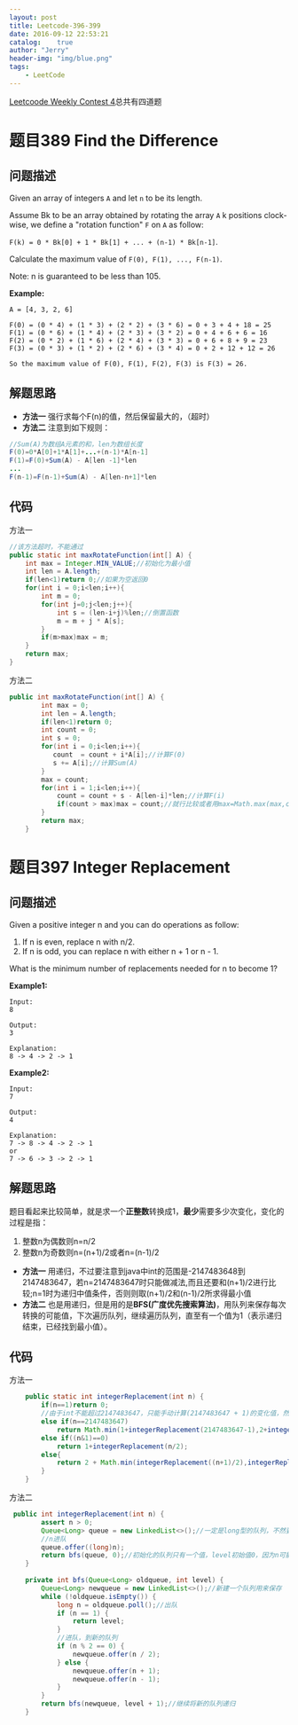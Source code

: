 ```yaml
---
layout: post
title: Leetcode-396-399
date: 2016-09-12 22:53:21
catalog:    true
author: "Jerry"
header-img: "img/blue.png"
tags: 
    - LeetCode
---
```


[Leetcoode  Weekly Contest 4](https://leetcode.com/contest/detail/4)总共有四道题

# 题目389 Find the Difference
## 问题描述

Given an array of integers `A` and let `n` to be its length.

Assume Bk to be an array obtained by rotating the array `A` k positions clock-wise, we define a "rotation function" `F` on `A` as follow:

`F(k) = 0 * Bk[0] + 1 * Bk[1] + ... + (n-1) * Bk[n-1]`.

Calculate the maximum value of `F(0), F(1), ..., F(n-1)`.

Note:
n is guaranteed to be less than 105.

**Example:**

```
A = [4, 3, 2, 6]

F(0) = (0 * 4) + (1 * 3) + (2 * 2) + (3 * 6) = 0 + 3 + 4 + 18 = 25
F(1) = (0 * 6) + (1 * 4) + (2 * 3) + (3 * 2) = 0 + 4 + 6 + 6 = 16
F(2) = (0 * 2) + (1 * 6) + (2 * 4) + (3 * 3) = 0 + 6 + 8 + 9 = 23
F(3) = (0 * 3) + (1 * 2) + (2 * 6) + (3 * 4) = 0 + 2 + 12 + 12 = 26

So the maximum value of F(0), F(1), F(2), F(3) is F(3) = 26.
```

## 解题思路


* **方法一**  强行求每个F(n)的值，然后保留最大的，（超时）
* **方法二**  注意到如下规则：

```java
//Sum(A)为数组A元素的和，len为数组长度
F(0)=0*A[0]+1*A[1]+...+(n-1)*A[n-1]
F(1)=F(0)+Sum(A) - A[len -1]*len
...
F(n-1)=F(n-1)+Sum(A) - A[len-n+1]*len
```

## 代码

方法一

```java
//该方法超时，不能通过
public static int maxRotateFunction(int[] A) {
    int max = Integer.MIN_VALUE;//初始化为最小值
    int len = A.length;
    if(len<1)return 0;//如果为空返回0
    for(int i = 0;i<len;i++){
        int m = 0;
        for(int j=0;j<len;j++){
            int s = (len-i+j)%len;//倒置函数
            m = m + j * A[s];
        }
        if(m>max)max = m;
    }
    return max; 
}
```

方法二

```java
public int maxRotateFunction(int[] A) {
        int max = 0;
        int len = A.length;
        if(len<1)return 0;
        int count = 0;
        int s = 0;
        for(int i = 0;i<len;i++){
           count  = count + i*A[i];//计算F(0)
           s += A[i];//计算Sum(A)
        }
        max = count;
        for(int i = 1;i<len;i++){
            count = count + s - A[len-i]*len;//计算F(i)
            if(count > max)max = count;//就行比较或者用max=Math.max(max,count);
        }
        return max;
    }
```


# 题目397 Integer Replacement
## 问题描述

Given a positive integer n and you can do operations as follow:

1. If n is even, replace n with n/2.
2. If n is odd, you can replace n with either n + 1 or n - 1.

What is the minimum number of replacements needed for n to become 1?

**Example1:**

```
Input:
8

Output:
3

Explanation:
8 -> 4 -> 2 -> 1
```

**Example2:**

```
Input:
7

Output:
4

Explanation:
7 -> 8 -> 4 -> 2 -> 1
or
7 -> 6 -> 3 -> 2 -> 1
```
## 解题思路

题目看起来比较简单，就是求一个**正整数**转换成1，**最少**需要多少次变化，变化的过程是指：

1. 整数n为偶数则n=n/2
2. 整数n为奇数则n=(n+1)/2或者n=(n-1)/2

* **方法一**  用递归，不过要注意到java中int的范围是-2147483648到2147483647，若n=2147483647时只能做减法,而且还要和(n+1)/2进行比较;n=1时为递归中值条件，否则则取(n+1)/2和(n-1)/2所求得最小值
* **方法二**  也是用递归，但是用的是**BFS(广度优先搜索算法)**，用队列来保存每次转换的可能值，下次遍历队列，继续遍历队列，直至有一个值为1（表示递归结束，已经找到最小值）。

## 代码

方法一

```java
    public static int integerReplacement(int n) {
        if(n==1)return 0;
        //由于int不能超过2147483647，只能手动计算(2147483647 + 1)的变化值，然后进行比较取最小值
        else if(n==2147483647)
            return Math.min(1+integerReplacement(2147483647-1),2+integerReplacement((2147483646/2) + 1));
        else if((n&1)==0)
            return 1+integerReplacement(n/2);
        else{
            return 2 + Math.min(integerReplacement((n+1)/2),integerReplacement(n/2));
        }
    }
```

方法二

```java
 public int integerReplacement(int n) {
        assert n > 0;
        Queue<Long> queue = new LinkedList<>();//一定是long型的队列，不然要分类讨论
        //n进队
        queue.offer((long)n);
        return bfs(queue, 0);//初始化的队列只有一个值，level初始值0，因为n可能为1.
    }
    
    private int bfs(Queue<Long> oldqueue, int level) {
        Queue<Long> newqueue = new LinkedList<>();//新建一个队列用来保存
        while (!oldqueue.isEmpty()) {
            long n = oldqueue.poll();//出队
            if (n == 1) {
                return level;
            }
            //进队，到新的队列
            if (n % 2 == 0) {
                newqueue.offer(n / 2);
            } else {
                newqueue.offer(n + 1);
                newqueue.offer(n - 1);
            }
        }
        return bfs(newqueue, level + 1);//继续将新的队列递归
    }
```


